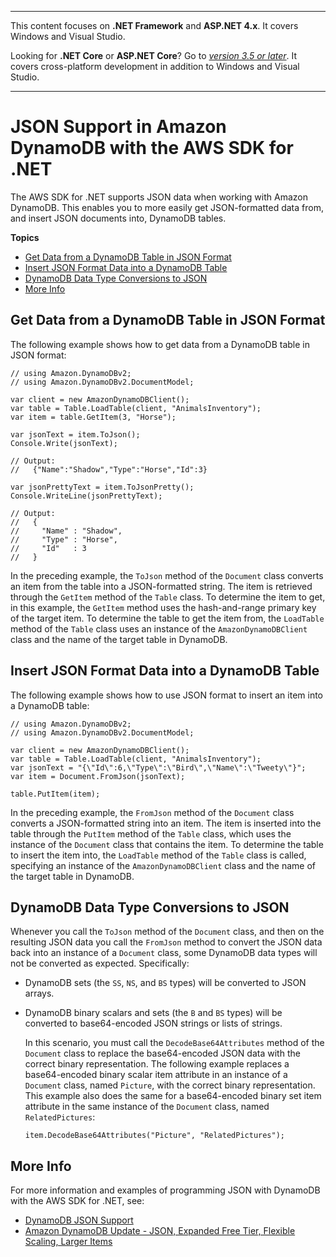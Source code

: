 --------

This content focuses on **\.NET Framework** and **ASP\.NET 4\.x**\. It covers Windows and Visual Studio\.

Looking for **\.NET Core** or **ASP\.NET Core**? Go to *[version 3\.5 or later](https://docs.aws.amazon.com/sdk-for-net/latest/developer-guide/welcome.html)*\. It covers cross\-platform development in addition to Windows and Visual Studio\.

--------

# JSON Support in Amazon DynamoDB with the AWS SDK for \.NET<a name="dynamodb-json"></a>

The AWS SDK for \.NET supports JSON data when working with Amazon DynamoDB\. This enables you to more easily get JSON\-formatted data from, and insert JSON documents into, DynamoDB tables\.

**Topics**
+ [Get Data from a DynamoDB Table in JSON Format](#dynamodb-json-get-table-data)
+ [Insert JSON Format Data into a DynamoDB Table](#dynamodb-json-insert-table-data)
+ [DynamoDB Data Type Conversions to JSON](#dynamodb-json-datatypes)
+ [More Info](#dynamodb-json-more-info)

## Get Data from a DynamoDB Table in JSON Format<a name="dynamodb-json-get-table-data"></a>

The following example shows how to get data from a DynamoDB table in JSON format:

```
// using Amazon.DynamoDBv2;
// using Amazon.DynamoDBv2.DocumentModel;

var client = new AmazonDynamoDBClient();
var table = Table.LoadTable(client, "AnimalsInventory");
var item = table.GetItem(3, "Horse");

var jsonText = item.ToJson();
Console.Write(jsonText);
      
// Output:
//   {"Name":"Shadow","Type":"Horse","Id":3}

var jsonPrettyText = item.ToJsonPretty();
Console.WriteLine(jsonPrettyText);
      
// Output:
//   {
//     "Name" : "Shadow",
//     "Type" : "Horse",
//     "Id"   : 3
//   }
```

In the preceding example, the `ToJson` method of the `Document` class converts an item from the table into a JSON\-formatted string\. The item is retrieved through the `GetItem` method of the `Table` class\. To determine the item to get, in this example, the `GetItem` method uses the hash\-and\-range primary key of the target item\. To determine the table to get the item from, the `LoadTable` method of the `Table` class uses an instance of the `AmazonDynamoDBClient` class and the name of the target table in DynamoDB\.

## Insert JSON Format Data into a DynamoDB Table<a name="dynamodb-json-insert-table-data"></a>

The following example shows how to use JSON format to insert an item into a DynamoDB table:

```
// using Amazon.DynamoDBv2;
// using Amazon.DynamoDBv2.DocumentModel;

var client = new AmazonDynamoDBClient();
var table = Table.LoadTable(client, "AnimalsInventory");
var jsonText = "{\"Id\":6,\"Type\":\"Bird\",\"Name\":\"Tweety\"}";
var item = Document.FromJson(jsonText);

table.PutItem(item);
```

In the preceding example, the `FromJson` method of the `Document` class converts a JSON\-formatted string into an item\. The item is inserted into the table through the `PutItem` method of the `Table` class, which uses the instance of the `Document` class that contains the item\. To determine the table to insert the item into, the `LoadTable` method of the `Table` class is called, specifying an instance of the `AmazonDynamoDBClient` class and the name of the target table in DynamoDB\.

## DynamoDB Data Type Conversions to JSON<a name="dynamodb-json-datatypes"></a>

Whenever you call the `ToJson` method of the `Document` class, and then on the resulting JSON data you call the `FromJson` method to convert the JSON data back into an instance of a `Document` class, some DynamoDB data types will not be converted as expected\. Specifically:
+ DynamoDB sets \(the `SS`, `NS`, and `BS` types\) will be converted to JSON arrays\.
+ DynamoDB binary scalars and sets \(the `B` and `BS` types\) will be converted to base64\-encoded JSON strings or lists of strings\.

  In this scenario, you must call the `DecodeBase64Attributes` method of the `Document` class to replace the base64\-encoded JSON data with the correct binary representation\. The following example replaces a base64\-encoded binary scalar item attribute in an instance of a `Document` class, named `Picture`, with the correct binary representation\. This example also does the same for a base64\-encoded binary set item attribute in the same instance of the `Document` class, named `RelatedPictures`:

  ```
  item.DecodeBase64Attributes("Picture", "RelatedPictures");
  ```

## More Info<a name="dynamodb-json-more-info"></a>

For more information and examples of programming JSON with DynamoDB with the AWS SDK for \.NET, see:
+  [DynamoDB JSON Support](http://blogs.aws.amazon.com/net/post/Tx14U0PAQWWHGXM/DynamoDB-JSON-Support) 
+  [Amazon DynamoDB Update \- JSON, Expanded Free Tier, Flexible Scaling, Larger Items](http://aws.amazon.com/blogs/aws/dynamodb-update-json-and-more) 